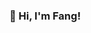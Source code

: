 ### 👋 Hi, I'm Fang!

<!--
**fangoaish/fangoaish** is a ✨ _special_ ✨ repository because its `README.md` (this file) appears on your GitHub profile.

Hey there! I'm diving into the world of data analysis after years of excelling as a performance marketing manager, specializing in e-commerce and healthcare.

- 🔍 Collect and preprocess data from diverse sources
- 📈 Perform in-depth data analysis to identify business trends and opportunities
- 📊 Create data visualizations and reports to communicate findings effectively
- 🗂 Collaborate with account managers to develop data-driven strategies and solutions
- 💻 Present findings and recommendations to clients and internal teams
